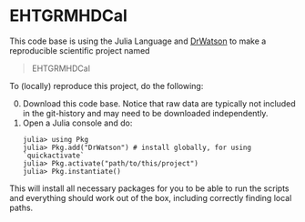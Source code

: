 # EHTGRMHDCal

This code base is using the Julia Language and [DrWatson](https://juliadynamics.github.io/DrWatson.jl/stable/)
to make a reproducible scientific project named
> EHTGRMHDCal

To (locally) reproduce this project, do the following:

0. Download this code base. Notice that raw data are typically not included in the
   git-history and may need to be downloaded independently.
1. Open a Julia console and do:
   ```
   julia> using Pkg
   julia> Pkg.add("DrWatson") # install globally, for using `quickactivate`
   julia> Pkg.activate("path/to/this/project")
   julia> Pkg.instantiate()
   ```

This will install all necessary packages for you to be able to run the scripts and
everything should work out of the box, including correctly finding local paths.
